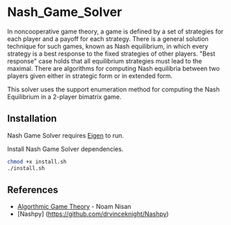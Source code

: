 # Nash_Game_Solver

In noncooperative game theory, a game is defined by a set of strategies for each player and a payoff for each strategy.
There is a general solution technique for such games, known as Nash equilibrium, in which every strategy is a best response to the fixed strategies of other players. "Best response" case holds that all equilibrium strategies must lead to the maximal. There are algorithms for computing Nash equilibria between two players given either in strategic form or in extended form.

This solver uses the support enumeration method for computing the Nash Equilibrium in a 2-player bimatrix game.


## Installation

Nash Game Solver requires [Eigen](https://github.com/libigl/eigen) to run.

Install Nash Game Solver dependencies.

```sh
chmod +x install.sh
./install.sh

```

## References

- [Algorthmic Game Theory](https://www.cs.cmu.edu/~sandholm/cs15-892F13/algorithmic-game-theory.pdf) - Noam Nisan
- [Nashpy] (https://github.com/drvinceknight/Nashpy)